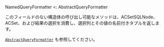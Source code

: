 NamedQueryFormatter <: AbstractQueryFormatter

このフィールドのない構造体の呼び出し可能なメソッドは、ACSetSQLNode、ACSet、および結果の選択を消費し、選択列とその値の名前付きタプルを返します。

[`AbstractQueryFormatter`](@ref) も参照してください。
